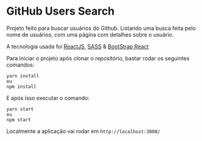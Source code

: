 
# GitHub Users Search

Projeto feito para buscar usuários do Github.
Listando uma busca feita pelo nome de usuários, com uma página com detalhes sobre o usuário.

A tecnologia usada foi [ReactJS](https://reactjs.org/), [SASS](https://sass-lang.com/) & [BootStrap React](https://react-bootstrap.github.io/)

Para iniciar o projeto após clonar o repositório, bastar rodar os seguintes comandos:

    yarn install
    ou
    npm install
E após isso executar o comando:

    yarn start
    ou 
    npm start

Localmente a aplicação vai rodar em `http://localhost:3000/`